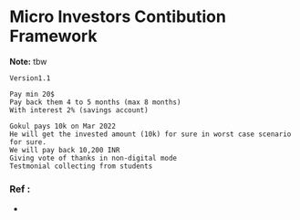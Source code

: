 # Micro Investors Contibution Framework 

**Note:** tbw




```
Version1.1

Pay min 20$ 
Pay back them 4 to 5 months (max 8 months)
With interest 2% (savings account)

Gokul pays 10k on Mar 2022 
He will get the invested amount (10k) for sure in worst case scenario for sure. 
We will pay back 10,200 INR 
Giving vote of thanks in non-digital mode 
Testmonial collecting from students 

```

### Ref :

  * []()
